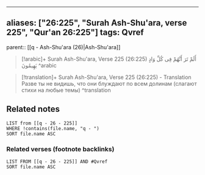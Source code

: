 
---
aliases: ["26:225", "Surah Ash-Shu'ara, verse 225", "Qur'an 26:225"]
tags: Qvref
---

parent:: [[q - Ash-Shu'ara (26)|Ash-Shu'ara]]

> [!arabic]+ Surah Ash-Shu'ara, Verse 225 (26:225)
> <span class="quran-arabic">أَلَمْ تَرَ أَنَّهُمْ فِى كُلِّ وَادٍ يَهِيمُونَ</span>
^arabic

> [!translation]+ Surah Ash-Shu'ara, Verse 225 (26:225) - Translation
> Разве ты не видишь, что они блуждают по всем долинам (слагают стихи на любые темы)
^translation



## Related notes
```dataview
LIST from [[q - 26 - 225]]
WHERE !contains(file.name, "q - ")
SORT file.name ASC
```

### Related verses (footnote backlinks)
```dataview
LIST FROM [[q - 26 - 225]] AND #Qvref
SORT file.name ASC
```

